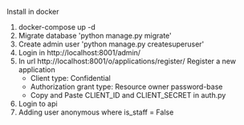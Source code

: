 Install in docker
1. docker-compose up -d
2. Migrate database 'python manage.py migrate'
3. Create admin user 'python manage.py createsuperuser'
4. Login in http://localhost:8001/admin/
5. In url http://localhost:8001/o/applications/register/
    Register a new application
    - Client type: Confidential
    - Authorization grant type: Resource owner password-base
    - Copy and Paste CLIENT_ID and CLIENT_SECRET in auth.py
6. Login to api
7. Adding user anonymous where is_staff = False